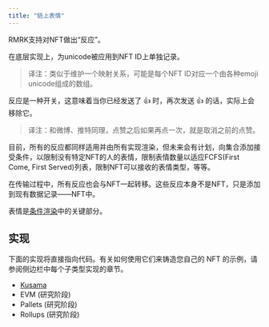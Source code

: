 ```yaml
---
title: "链上表情"
---
```


RMRK支持对NFT做出“反应”。

在底层实现上，为unicode被应用到NFT ID上单独记录。

> 译注：类似于维护一个映射关系，可能是每个NFT ID对应一个由各种emoji unicode组成的数组。

反应是一种开关，这意味着当你已经发送了 👍 时，再次发送 👍 的话，实际上会移除它。

> 译注：和微博、推特同理，点赞之后如果再点一次，就是取消之前的点赞。

目前，所有的反应都同样适用并由所有实现渲染，但未来会有计划，向集合添加接受条件，以限制没有特定NFT的人的表情，限制表情数量以适应FCFS(First Come, First Served)列表，限制NFT可以接收的表情类型，等等。

在传输过程中，所有反应也会与NFT一起转移。这些反应本身不是NFT，只是添加到现有数据记录——NFT中。

表情是[条件渲染](lego4-conditional-rendering)中的关键部分。

## 实现

下面的实现将直接指向代码。有关如何使用它们来铸造您自己的 NFT 的示例，请参阅侧边栏中每个子类型实现的章节。

- [Kusama](https://github.com/rmrk-team/rmrk-spec/blob/master/standards/rmrk2.0.0/interactions/emote.md)
- EVM (研究阶段)
- Pallets (研究阶段)
- Rollups (研究阶段)
